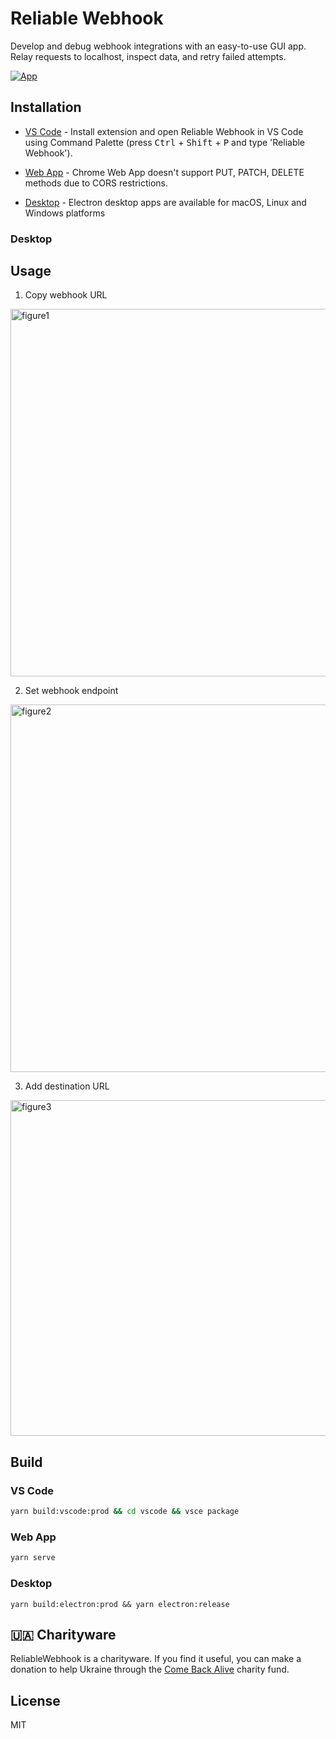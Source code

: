 # Reliable Webhook

Develop and debug webhook integrations with an easy-to-use GUI app. Relay requests to localhost, inspect data, and retry failed attempts.

[![App](https://user-images.githubusercontent.com/5418788/161380392-78b1a588-75ce-4a30-bcf1-38acb8879752.png)](https://www.reliablewebhook.com/app)

## Installation

* [VS Code](https://marketplace.visualstudio.com/items?itemName=ReliableWebhook.ReliableWebhook) - Install extension and open Reliable Webhook in VS Code using Command Palette (press <kbd>Ctrl</kbd> + <kbd>Shift</kbd> + <kbd>P</kbd> and type 'Reliable Webhook').

* [Web App](https://www.reliablewebhook.com/app) - Chrome Web App doesn't support PUT, PATCH, DELETE methods due to CORS restrictions.

* [Desktop](https://github.com/reliable-webhook/webhooks/releases/tag/latest) - Electron desktop apps are available for macOS, Linux and Windows platforms

### Desktop

## Usage

1. Copy webhook URL

<img width="588" alt="figure1" src="https://user-images.githubusercontent.com/5418788/161380821-b12e71db-58ba-4bda-81ac-a18472202fc3.png">

2. Set webhook endpoint

<img width="588" alt="figure2" src="https://user-images.githubusercontent.com/5418788/161380796-c82f6103-455b-4874-98f8-f4a7a19974d2.png">

3. Add destination URL

<img width="537" alt="figure3" src="https://user-images.githubusercontent.com/5418788/161380805-a05ab336-11b2-4159-aa00-ed48dcf333e5.png">


## Build

### VS Code

```bash
yarn build:vscode:prod && cd vscode && vsce package
```

### Web App

```bash
yarn serve
```

### Desktop

```
yarn build:electron:prod && yarn electron:release
```

## 🇺🇦 Charityware

ReliableWebhook is a charityware. If you find it useful, you can make a donation to help Ukraine through the [Come Back Alive](https://www.comebackalive.in.ua/donate) charity fund.

## License

MIT
